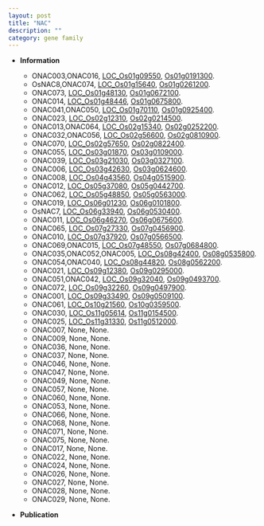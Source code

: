 ```yaml
---
layout: post
title: "NAC"
description: ""
category: gene family
---
```


* **Information**  
    + ONAC003,ONAC016, [LOC_Os01g09550](http://rice.uga.edu/cgi-bin/ORF_infopage.cgi?orf=LOC_Os01g09550), [Os01g0191300](https://rapdb.dna.affrc.go.jp/locus/?name=Os01g0191300).
    + OsNAC8,ONAC074, [LOC_Os01g15640](http://rice.uga.edu/cgi-bin/ORF_infopage.cgi?orf=LOC_Os01g15640), [Os01g0261200](https://rapdb.dna.affrc.go.jp/locus/?name=Os01g0261200).
    + ONAC073, [LOC_Os01g48130](http://rice.uga.edu/cgi-bin/ORF_infopage.cgi?orf=LOC_Os01g48130), [Os01g0672100](https://rapdb.dna.affrc.go.jp/locus/?name=Os01g0672100).
    + ONAC014, [LOC_Os01g48446](http://rice.uga.edu/cgi-bin/ORF_infopage.cgi?orf=LOC_Os01g48446), [Os01g0675800](https://rapdb.dna.affrc.go.jp/locus/?name=Os01g0675800).
    + ONAC041,ONAC050, [LOC_Os01g70110](http://rice.uga.edu/cgi-bin/ORF_infopage.cgi?orf=LOC_Os01g70110), [Os01g0925400](https://rapdb.dna.affrc.go.jp/locus/?name=Os01g0925400).
    + ONAC023, [LOC_Os02g12310](http://rice.uga.edu/cgi-bin/ORF_infopage.cgi?orf=LOC_Os02g12310), [Os02g0214500](https://rapdb.dna.affrc.go.jp/locus/?name=Os02g0214500).
    + ONAC013,ONAC064, [LOC_Os02g15340](http://rice.uga.edu/cgi-bin/ORF_infopage.cgi?orf=LOC_Os02g15340), [Os02g0252200](https://rapdb.dna.affrc.go.jp/locus/?name=Os02g0252200).
    + ONAC032,ONAC056, [LOC_Os02g56600](http://rice.uga.edu/cgi-bin/ORF_infopage.cgi?orf=LOC_Os02g56600), [Os02g0810900](https://rapdb.dna.affrc.go.jp/locus/?name=Os02g0810900).
    + ONAC070, [LOC_Os02g57650](http://rice.uga.edu/cgi-bin/ORF_infopage.cgi?orf=LOC_Os02g57650), [Os02g0822400](https://rapdb.dna.affrc.go.jp/locus/?name=Os02g0822400).
    + ONAC055, [LOC_Os03g01870](http://rice.uga.edu/cgi-bin/ORF_infopage.cgi?orf=LOC_Os03g01870), [Os03g0109000](https://rapdb.dna.affrc.go.jp/locus/?name=Os03g0109000).
    + ONAC039, [LOC_Os03g21030](http://rice.uga.edu/cgi-bin/ORF_infopage.cgi?orf=LOC_Os03g21030), [Os03g0327100](https://rapdb.dna.affrc.go.jp/locus/?name=Os03g0327100).
    + ONAC006, [LOC_Os03g42630](http://rice.uga.edu/cgi-bin/ORF_infopage.cgi?orf=LOC_Os03g42630), [Os03g0624600](https://rapdb.dna.affrc.go.jp/locus/?name=Os03g0624600).
    + ONAC008, [LOC_Os04g43560](http://rice.uga.edu/cgi-bin/ORF_infopage.cgi?orf=LOC_Os04g43560), [Os04g0515900](https://rapdb.dna.affrc.go.jp/locus/?name=Os04g0515900).
    + ONAC012, [LOC_Os05g37080](http://rice.uga.edu/cgi-bin/ORF_infopage.cgi?orf=LOC_Os05g37080), [Os05g0442700](https://rapdb.dna.affrc.go.jp/locus/?name=Os05g0442700).
    + ONAC062, [LOC_Os05g48850](http://rice.uga.edu/cgi-bin/ORF_infopage.cgi?orf=LOC_Os05g48850), [Os05g0563000](https://rapdb.dna.affrc.go.jp/locus/?name=Os05g0563000).
    + ONAC019, [LOC_Os06g01230](http://rice.uga.edu/cgi-bin/ORF_infopage.cgi?orf=LOC_Os06g01230), [Os06g0101800](https://rapdb.dna.affrc.go.jp/locus/?name=Os06g0101800).
    + OsNAC7, [LOC_Os06g33940](http://rice.uga.edu/cgi-bin/ORF_infopage.cgi?orf=LOC_Os06g33940), [Os06g0530400](https://rapdb.dna.affrc.go.jp/locus/?name=Os06g0530400).
    + ONAC011, [LOC_Os06g46270](http://rice.uga.edu/cgi-bin/ORF_infopage.cgi?orf=LOC_Os06g46270), [Os06g0675600](https://rapdb.dna.affrc.go.jp/locus/?name=Os06g0675600).
    + ONAC065, [LOC_Os07g27330](http://rice.uga.edu/cgi-bin/ORF_infopage.cgi?orf=LOC_Os07g27330), [Os07g0456900](https://rapdb.dna.affrc.go.jp/locus/?name=Os07g0456900).
    + ONAC010, [LOC_Os07g37920](http://rice.uga.edu/cgi-bin/ORF_infopage.cgi?orf=LOC_Os07g37920), [Os07g0566500](https://rapdb.dna.affrc.go.jp/locus/?name=Os07g0566500).
    + ONAC069,ONAC015, [LOC_Os07g48550](http://rice.uga.edu/cgi-bin/ORF_infopage.cgi?orf=LOC_Os07g48550), [Os07g0684800](https://rapdb.dna.affrc.go.jp/locus/?name=Os07g0684800).
    + ONAC035,ONAC052,ONAC005, [LOC_Os08g42400](http://rice.uga.edu/cgi-bin/ORF_infopage.cgi?orf=LOC_Os08g42400), [Os08g0535800](https://rapdb.dna.affrc.go.jp/locus/?name=Os08g0535800).
    + ONAC054,ONAC040, [LOC_Os08g44820](http://rice.uga.edu/cgi-bin/ORF_infopage.cgi?orf=LOC_Os08g44820), [Os08g0562200](https://rapdb.dna.affrc.go.jp/locus/?name=Os08g0562200).
    + ONAC021, [LOC_Os09g12380](http://rice.uga.edu/cgi-bin/ORF_infopage.cgi?orf=LOC_Os09g12380), [Os09g0295000](https://rapdb.dna.affrc.go.jp/locus/?name=Os09g0295000).
    + ONAC051,ONAC042, [LOC_Os09g32040](http://rice.uga.edu/cgi-bin/ORF_infopage.cgi?orf=LOC_Os09g32040), [Os09g0493700](https://rapdb.dna.affrc.go.jp/locus/?name=Os09g0493700).
    + ONAC072, [LOC_Os09g32260](http://rice.uga.edu/cgi-bin/ORF_infopage.cgi?orf=LOC_Os09g32260), [Os09g0497900](https://rapdb.dna.affrc.go.jp/locus/?name=Os09g0497900).
    + ONAC001, [LOC_Os09g33490](http://rice.uga.edu/cgi-bin/ORF_infopage.cgi?orf=LOC_Os09g33490), [Os09g0509100](https://rapdb.dna.affrc.go.jp/locus/?name=Os09g0509100).
    + ONAC061, [LOC_Os10g21560](http://rice.uga.edu/cgi-bin/ORF_infopage.cgi?orf=LOC_Os10g21560), [Os10g0359500](https://rapdb.dna.affrc.go.jp/locus/?name=Os10g0359500).
    + ONAC030, [LOC_Os11g05614](http://rice.uga.edu/cgi-bin/ORF_infopage.cgi?orf=LOC_Os11g05614), [Os11g0154500](https://rapdb.dna.affrc.go.jp/locus/?name=Os11g0154500).
    + ONAC025, [LOC_Os11g31330](http://rice.uga.edu/cgi-bin/ORF_infopage.cgi?orf=LOC_Os11g31330), [Os11g0512000](https://rapdb.dna.affrc.go.jp/locus/?name=Os11g0512000).
    + ONAC007, None, None.
    + ONAC009, None, None.
    + ONAC036, None, None.
    + ONAC037, None, None.
    + ONAC046, None, None.
    + ONAC047, None, None.
    + ONAC049, None, None.
    + ONAC057, None, None.
    + ONAC060, None, None.
    + ONAC053, None, None.
    + ONAC066, None, None.
    + ONAC068, None, None.
    + ONAC071, None, None.
    + ONAC075, None, None.
    + ONAC017, None, None.
    + ONAC022, None, None.
    + ONAC024, None, None.
    + ONAC026, None, None.
    + ONAC027, None, None.
    + ONAC028, None, None.
    + ONAC029, None, None.

* **Publication**  


